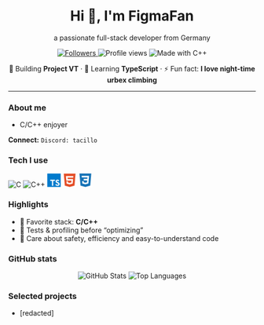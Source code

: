 <h1 align="center">Hi 👋, I'm FigmaFan</h1>
<p align="center">a passionate full-stack developer from Germany</p>

<p align="center">
  <a href="https://github.com/figmafan?tab=followers">
    <img alt="Followers" src="https://img.shields.io/github/followers/figmafan?style=flat-square&logo=github">
  </a>
  <img alt="Profile views" src="https://komarev.com/ghpvc/?username=figmafan&style=flat-square">
  <img alt="Made with C++" src="https://img.shields.io/badge/Made%20with-C%2B%2B-blue?style=flat-square">
</p>

<div align="center">
  🚧 Building <b>Project VT</b> · 🌱 Learning <b>TypeScript</b> · ⚡ Fun fact: <b>I love night-time urbex climbing</b>
</div>

<hr/>

### About me
- C/C++ enjoyer

**Connect:** `Discord: tacillo`

### Tech I use
<p>
  <img height="28" alt="C"   src="https://cdn.jsdelivr.net/gh/devicons/devicon/icons/c/c-original.svg"/>
  <img height="28" alt="C++" src="https://cdn.jsdelivr.net/gh/devicons/devicon/icons/cplusplus/cplusplus-original.svg"/>
  <img height="28" alt="TypeScript" src="https://github.com/devicons/devicon/blob/v2.17.0/icons/typescript/typescript-plain.svg">
  <img height="28" alt="HTML5" src="https://github.com/devicons/devicon/blob/v2.17.0/icons/html5/html5-plain.svg">
  <img height="28" alt="HTML5" src="https://github.com/devicons/devicon/blob/v2.17.0/icons/css3/css3-plain.svg">
</p>

### Highlights
- 🧰 Favorite stack: **C/C++**
- 🧪 Tests & profiling before “optimizing”
- 🔐 Care about safety, efficiency and easy-to-understand code

### GitHub stats
<p align="center">
  <img height="160" alt="GitHub Stats"
       src="https://github-readme-stats.vercel.app/api?username=figmafan&show_icons=true&count_private=true&include_all_commits=true&theme=dark&hide_title=true&hide_border=true&cache_seconds=1800" />
  <img height="160" alt="Top Languages"
       src="https://github-readme-stats.vercel.app/api/top-langs/?username=figmafan&layout=compact&langs_count=8&card_width=320&theme=dark&hide_title=true&hide_border=true&cache_seconds=1800" />
</p>

### Selected projects
- [redacted]
